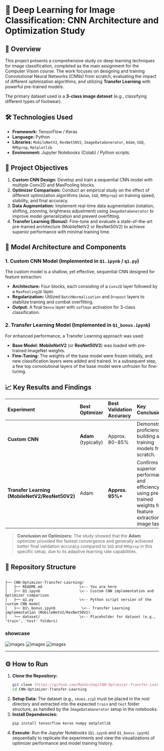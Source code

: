 # 🚀 Deep Learning for Image Classification: CNN Architecture and Optimization Study

## 📝 Overview
This project presents a comprehensive study on deep learning techniques for image classification, completed as the main assignment for the Computer Vision course. The work focuses on designing and training Convolutional Neural Networks (CNNs) from scratch, evaluating the impact of different optimization algorithms, and utilizing **Transfer Learning** with powerful pre-trained models.

The primary dataset used is a **3-class image dataset** (e.g., classifying different types of footwear).

## 🛠️ Technologies Used
* **Framework:** TensorFlow / Keras
* **Language:** Python
* **Libraries:** `MobileNetV2`, `ResNet50V2`, `ImageDataGenerator`, `Adam`, `SGD`, `RMSprop`, `Matplotlib`.
* **Environment:** Jupyter Notebooks (Colab) / Python scripts.

## 🎯 Project Objectives

1.  **Custom CNN Design:** Develop and train a sequential CNN model with multiple Conv2D and MaxPooling blocks.
2.  **Optimizer Comparison:** Conduct an empirical study on the effect of different optimization algorithms (`Adam`, `SGD`, `RMSprop`) on training speed, stability, and final accuracy.
3.  **Data Augmentation:** Implement real-time data augmentation (rotation, shifting, zooming, brightness adjustment) using `ImageDataGenerator` to improve model generalization and prevent overfitting.
4.  **Transfer Learning (Bonus):** Fine-tune and evaluate a state-of-the-art pre-trained architecture (MobileNetV2 or ResNet50V2) to achieve superior performance with minimal training time.

## 🧠 Model Architecture and Components

### 1. Custom CNN Model (Implemented in `Q1.ipynb` / `q1.py`)
The custom model is a shallow, yet effective, sequential CNN designed for feature extraction:
* **Architecture:** Four blocks, each consisting of a `Conv2D` layer followed by a `MaxPooling2D` layer.
* **Regularization:** Utilized `BatchNormalization` and `Dropout` layers to stabilize training and combat overfitting.
* **Output:** A final `Dense` layer with `softmax` activation for 3-class classification.

### 2. Transfer Learning Model (Implemented in `Q1_bonus.ipynb`)
For enhanced performance, a Transfer Learning approach was used:
* **Base Model:** **MobileNetV2** (or **ResNet50V2**) was loaded with pre-trained ImageNet weights.
* **Fine-Tuning:** The weights of the base model were frozen initially, and new classification layers were added and trained. In a subsequent step, a few top convolutional layers of the base model were unfrozen for fine-tuning.

## 📈 Key Results and Findings

| Experiment | Best Optimizer | Best Validation Accuracy | Key Conclusion |
| :--- | :--- | :--- | :--- |
| **Custom CNN** | **Adam** (typically) | Approx. 80-85% | Demonstrates proficiency in building and training models from scratch. |
| **Transfer Learning (MobileNetV2/ResNet50V2)** | Adam | **Approx. 95%+** | Confirms the superior performance and efficiency of using pre-trained weights for feature extraction in image tasks. |

> **Conclusion on Optimizers:** The study showed that the **Adam** optimizer provided the fastest convergence and generally achieved better final validation accuracy compared to `SGD` and `RMSprop` in this specific setup, due to its adaptive learning rate capabilities.

## 📂 Repository Structure

```

├── CNN-Optimizer-Transfer-Learning/
│   ├── README.md                 \<-- You are here
│   ├── Q1.ipynb                  \<-- Custom CNN implementation and Optimizer comparison
│   ├── q1.py                     \<-- Python script version of the custom CNN model
│   ├── Q1\_bonus.ipynb            \<-- Transfer Learning implementation (MobileNetV2/ResNet50V2)
│   └── dataset/                  \<-- Placeholder for dataset (e.g., 'train', 'test' folders)

````
### showcase

![images](https://github.com/MahdisSep/CNN-Optimizer-Transfer-Learning/blob/main/results/results1.png)
![images](https://github.com/MahdisSep/CNN-Optimizer-Transfer-Learning/blob/main/results/results2.png)
![images](https://github.com/MahdisSep/CNN-Optimizer-Transfer-Learning/blob/main/results/results3.png)

-----

## ⚙️ How to Run

1.  **Clone the Repository:**
    ```bash
    git clone [https://github.com/MahdisSep/CNN-Optimizer-Transfer-Learning.git]
    cd CNN-Optimizer-Transfer-Learning
    ```
2.  **Setup Data:** The dataset (e.g., `shoes.zip`) must be placed in the root directory and extracted into the expected `train` and `test` folder structure, as handled by the `ImageDataGenerator` setup in the notebooks.
3.  **Install Dependencies:**
    ```bash
    pip install tensorflow keras numpy matplotlib
    ```
4.  **Execute:** Run the Jupyter Notebooks (`Q1.ipynb` and `Q1_bonus.ipynb`) sequentially to replicate the experiments and view the visualizations of optimizer performance and model training history.


